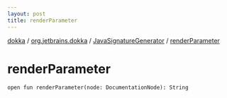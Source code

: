 ```yaml
---
layout: post
title: renderParameter
---
```

[dokka](../../index.md) / [org.jetbrains.dokka](../index.md) / [JavaSignatureGenerator](index.md) / [renderParameter](renderParameter.md)

# renderParameter

```
open fun renderParameter(node: DocumentationNode): String
```
